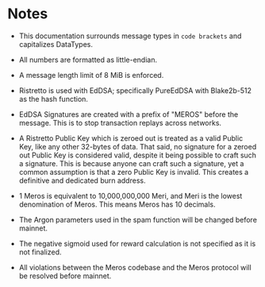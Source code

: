 # Notes

- This documentation surrounds message types in `code brackets` and capitalizes DataTypes.

- All numbers are formatted as little-endian.

- A message length limit of 8 MiB is enforced.

- Ristretto is used with EdDSA; specifically PureEdDSA with Blake2b-512 as the hash function.

- EdDSA Signatures are created with a prefix of "MEROS" before the message. This is to stop transaction replays across networks.

- A Ristretto Public Key which is zeroed out is treated as a valid Public Key, like any other 32-bytes of data. That said, no signature for a zeroed out Public Key is considered valid, despite it being possible to craft such a signature. This is because anyone can craft such a signature, yet a common assumption is that a zero Public Key is invalid. This creates a definitive and dedicated burn address.

- 1 Meros is equivalent to 10,000,000,000 Meri, and Meri is the lowest denomination of Meros. This means Meros has 10 decimals.

- The Argon parameters used in the spam function will be changed before mainnet.

- The negative sigmoid used for reward calculation is not specified as it is not finalized.

- All violations between the Meros codebase and the Meros protocol will be resolved before mainnet.
